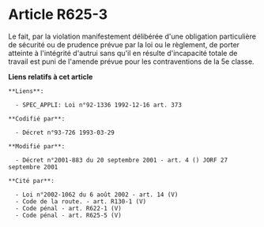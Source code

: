 # Article R625-3

Le fait, par la violation manifestement délibérée d'une obligation particulière de sécurité ou de prudence prévue par la loi
ou le règlement, de porter atteinte à l'intégrité d'autrui sans qu'il en résulte d'incapacité totale de travail est puni de
l'amende prévue pour les contraventions de la 5e classe.

**Liens relatifs à cet article**

	**Liens**:

	  - SPEC_APPLI: Loi n°92-1336 1992-12-16 art. 373

	**Codifié par**:

	  - Décret n°93-726 1993-03-29

	**Modifié par**:

	  - Décret n°2001-883 du 20 septembre 2001 - art. 4 () JORF 27 septembre 2001

	**Cité par**:

	  - Loi n°2002-1062 du 6 août 2002 - art. 14 (V)
	  - Code de la route. - art. R130-1 (V)
	  - Code pénal - art. R622-1 (V)
	  - Code pénal - art. R625-5 (V)
